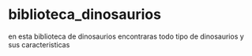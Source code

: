 # biblioteca_dinosaurios
en esta biblioteca de dinosaurios encontraras todo tipo de dinosaurios  y sus caracteristicas
